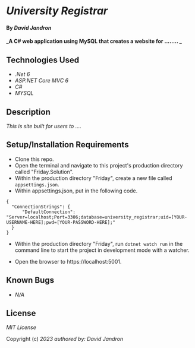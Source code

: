 # _University Registrar_

#### By _David Jandron_

#### _A C# web application using MySQL that creates a website for ........  _

## Technologies Used

* _.Net 6_
* _ASP.NET Core MVC 6_
* _C#_
* _MYSQL_

## Description

_This is site built for users to ...._

## Setup/Installation Requirements

* Clone this repo.
* Open the terminal and navigate to this project's production directory called "Friday.Solution".
* Within the production directory "Friday", create a new file called `appsettings.json`.
* Within appsettings.json, put in the following code.
```
{
  "ConnectionStrings": {
      "DefaultConnection": "Server=localhost;Port=3306;database=university_registrar;uid=[YOUR-USERNAME-HERE];pwd=[YOUR-PASSWORD-HERE];"
  }
}
```
* Within the production directory "Friday", run `dotnet watch run` in the command line to start the project in development mode with a watcher.

* Open the browser to https://localhost:5001.


## Known Bugs

* _N/A_

## License

_MIT License_

Copyright (c) _2023_ _authored by: David Jandron_